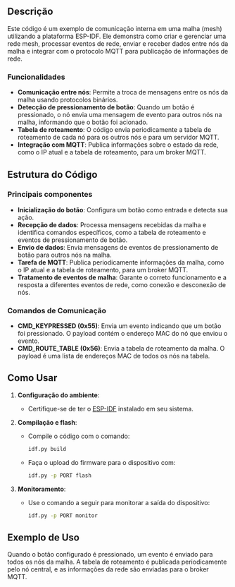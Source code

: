 ## Descrição

Este código é um exemplo de comunicação interna em uma malha (mesh) utilizando a plataforma ESP-IDF. Ele demonstra como criar e gerenciar uma rede mesh, processar eventos de rede, enviar e receber dados entre nós da malha e integrar com o protocolo MQTT para publicação de informações de rede.

### Funcionalidades

- **Comunicação entre nós**: Permite a troca de mensagens entre os nós da malha usando protocolos binários.
- **Detecção de pressionamento de botão**: Quando um botão é pressionado, o nó envia uma mensagem de evento para outros nós na malha, informando que o botão foi acionado.
- **Tabela de roteamento**: O código envia periodicamente a tabela de roteamento de cada nó para os outros nós e para um servidor MQTT.
- **Integração com MQTT**: Publica informações sobre o estado da rede, como o IP atual e a tabela de roteamento, para um broker MQTT.

## Estrutura do Código

### Principais componentes

- **Inicialização do botão**: Configura um botão como entrada e detecta sua ação.
- **Recepção de dados**: Processa mensagens recebidas da malha e identifica comandos específicos, como a tabela de roteamento e eventos de pressionamento de botão.
- **Envio de dados**: Envia mensagens de eventos de pressionamento de botão para outros nós na malha.
- **Tarefa de MQTT**: Publica periodicamente informações da malha, como o IP atual e a tabela de roteamento, para um broker MQTT.
- **Tratamento de eventos de malha**: Garante o correto funcionamento e a resposta a diferentes eventos de rede, como conexão e desconexão de nós.

### Comandos de Comunicação

- **CMD_KEYPRESSED (0x55)**: Envia um evento indicando que um botão foi pressionado. O payload contém o endereço MAC do nó que enviou o evento.
- **CMD_ROUTE_TABLE (0x56)**: Envia a tabela de roteamento da malha. O payload é uma lista de endereços MAC de todos os nós na tabela.

## Como Usar

1. **Configuração do ambiente**:
   - Certifique-se de ter o [ESP-IDF](https://docs.espressif.com/projects/esp-idf/en/latest/esp32/get-started/index.html) instalado em seu sistema.

2. **Compilação e flash**:
   - Compile o código com o comando:
     ```bash
     idf.py build
     ```
   - Faça o upload do firmware para o dispositivo com:
     ```bash
     idf.py -p PORT flash
     ```

3. **Monitoramento**:
   - Use o comando a seguir para monitorar a saída do dispositivo:
     ```bash
     idf.py -p PORT monitor
     ```



## Exemplo de Uso

Quando o botão configurado é pressionado, um evento é enviado para todos os nós da malha. A tabela de roteamento é publicada periodicamente pelo nó central, e as informações da rede são enviadas para o broker MQTT.

